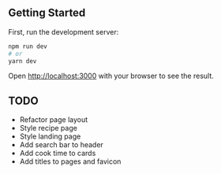 ## Getting Started

First, run the development server:

```bash
npm run dev
# or
yarn dev
```

Open [http://localhost:3000](http://localhost:3000) with your browser to see the result.

## TODO

- Refactor page layout
- Style recipe page
- Style landing page
- Add search bar to header
- Add cook time to cards
- Add titles to pages and favicon
